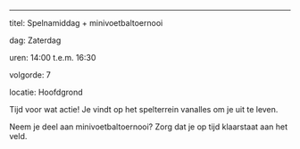 ---

titel: Spelnamiddag + minivoetbaltoernooi

dag: Zaterdag

uren: 14:00 t.e.m. 16:30

volgorde: 7

locatie: Hoofdgrond

Tijd voor wat actie! Je vindt op het spelterrein vanalles om je uit te leven.  

Neem je deel aan minivoetbaltoernooi? Zorg dat je op tijd klaarstaat aan het veld. 

